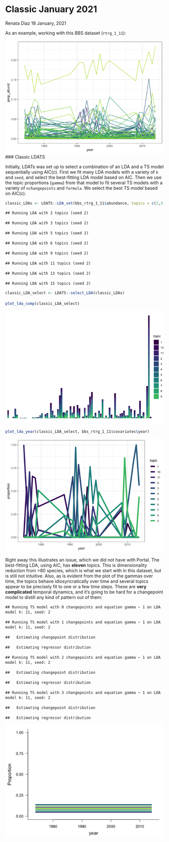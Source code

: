 Classic January 2021
================
Renata Diaz
18 January, 2021

As an example, working with this BBS dataset (`rtrg_1_11`):

![](orig_results_files/figure-gfm/plot%20bbs%20data-1.png)<!-- -->
\#\#\# Classic LDATS

Initially, LDATs was set up to select a combination of an LDA and a TS
model sequentially using AIC(c). First we fit many LDA models with a
variety of `k` and `seed`, and select the best-fitting LDA model based
on AIC. Then we use the topic proportions (`gamma`) from that model to
fit several TS models with a variety of `nchangepoints` and `formula`.
We select the best TS model based on AIC(c).

``` r
classic_LDAs <- LDATS::LDA_set(bbs_rtrg_1_11$abundance, topics = c(2,3,5,6,9,11,13,15), nseeds = 1)
```

    ## Running LDA with 2 topics (seed 2)

    ## Running LDA with 3 topics (seed 2)

    ## Running LDA with 5 topics (seed 2)

    ## Running LDA with 6 topics (seed 2)

    ## Running LDA with 9 topics (seed 2)

    ## Running LDA with 11 topics (seed 2)

    ## Running LDA with 13 topics (seed 2)

    ## Running LDA with 15 topics (seed 2)

``` r
classic_LDA_select <- LDATS::select_LDA(classic_LDAs)

plot_lda_comp(classic_LDA_select)
```

![](orig_results_files/figure-gfm/classic%20LDATs%20LDAs-1.png)<!-- -->

``` r
plot_lda_year(classic_LDA_select, bbs_rtrg_1_11$covariates$year)
```

![](orig_results_files/figure-gfm/classic%20LDATs%20LDAs-2.png)<!-- -->

Right away this illustrates an issue, which we did not have with Portal.
The best-fitting LDA, using AIC, has **eleven** topics. This is
dimensionality reduction from \>80 species, which is what we start with
in this dataset, but is still not intuitive. Also, as is evident from
the plot of the gammas over time, the topics behave idiosyncratically
over time and several topics appear to be precisely fit to one or a few
time steps. These are **very complicated** temporal dynamics, and it’s
going to be hard for a changepoint model to distill any kind of pattern
out of them:

    ## Running TS model with 0 changepoints and equation gamma ~ 1 on LDA model k: 11, seed: 2

    ## Running TS model with 1 changepoints and equation gamma ~ 1 on LDA model k: 11, seed: 2

    ##   Estimating changepoint distribution

    ##   Estimating regressor distribution

    ## Running TS model with 2 changepoints and equation gamma ~ 1 on LDA model k: 11, seed: 2

    ##   Estimating changepoint distribution

    ##   Estimating regressor distribution

    ## Running TS model with 3 changepoints and equation gamma ~ 1 on LDA model k: 11, seed: 2

    ##   Estimating changepoint distribution

    ##   Estimating regressor distribution

![](orig_results_files/figure-gfm/classic%20LDATs%20TS-1.png)<!-- -->
